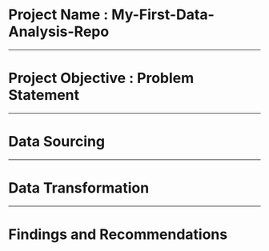 # Project Name : My-First-Data-Analysis-Repo


----
# Project Objective : Problem Statement



----
# Data Sourcing



----
# Data Transformation



----
# Findings and Recommendations

